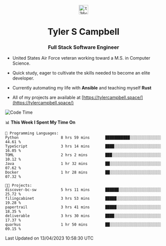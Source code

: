 <p align="center">
<a href="https://www.linkedin.com/in/t36campbell" target="blank"><img align="center" src="https://ik.imagekit.io/t36campbell/Portfolio/linkedin.png.original_m8bbGgPh6.png" alt="t36campbell" height="30" width="30" /></a>
</p>
<h1 align="center">Tyler S Campbell</h1>
<h3 align="center">Full Stack Software Engineer</h3>

* United States Air Force veteran working toward a M.S. in Computer Science.

* Quick study, eager to cultivate the skills needed to become an elite developer.

* Currently automating my life with **Ansible** and teaching myself **Rust**

* All of my projects are available at [https://tylercampbell.space/](https://tylercampbell.space/)

<!--START_SECTION:waka-->
![Code Time](http://img.shields.io/badge/Code%20Time-2%2C386%20hrs%2029%20mins-blue)

📊 **This Week I Spent My Time On** 

```text
💬 Programming Languages: 
Python                   8 hrs 59 mins       ███████████░░░░░░░░░░░░░░   44.61 % 
TypeScript               3 hrs 14 mins       ████░░░░░░░░░░░░░░░░░░░░░   16.05 % 
TOML                     2 hrs 2 mins        ███░░░░░░░░░░░░░░░░░░░░░░   10.12 % 
Java                     1 hr 32 mins        ██░░░░░░░░░░░░░░░░░░░░░░░   07.62 % 
Docker                   1 hr 28 mins        ██░░░░░░░░░░░░░░░░░░░░░░░   07.32 % 

🐱‍💻 Projects: 
discover-bc-sw           5 hrs 11 mins       ██████░░░░░░░░░░░░░░░░░░░   25.72 % 
filingcabinet            3 hrs 53 mins       █████░░░░░░░░░░░░░░░░░░░░   19.28 % 
papertrail               3 hrs 41 mins       █████░░░░░░░░░░░░░░░░░░░░   18.35 % 
deliverable              3 hrs 30 mins       ████░░░░░░░░░░░░░░░░░░░░░   17.37 % 
quarkus                  1 hr 50 mins        ██░░░░░░░░░░░░░░░░░░░░░░░   09.15 % 
```


 Last Updated on 13/04/2023 10:58:30 UTC
<!--END_SECTION:waka-->
